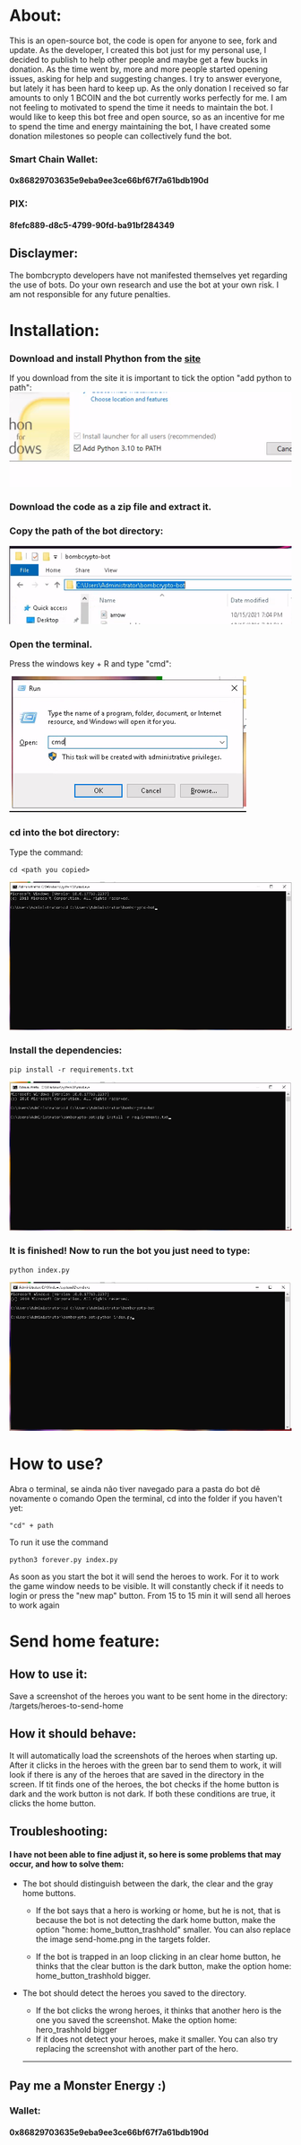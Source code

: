  
# About:
  This is an open-source bot, the code is open for anyone to see, fork and
update.
  As the developer, I created this bot just for my personal use, I decided to
publish to help other people and maybe get a few bucks in donation.  As the
time went by, more and more people started opening issues, asking for help and
suggesting changes.
  I try to answer everyone, but lately it has been hard to keep  up. As the
only donation I received so far amounts to only 1 BCOIN and the bot
currently works perfectly for me. I am not feeling to motivated to spend the
time it needs to maintain the bot. I would like to keep this bot free and open
source, so as an incentive for me to spend the time and energy maintaining the
bot, I have created some donation milestones so people can collectively fund
the bot.

### Smart Chain Wallet:
#### 0x86829703635e9eba9ee3ce66bf67f7a61bdb190d

### PIX:
#### 8fefc889-d8c5-4799-90fd-ba91bf284349

## Disclaymer:
  
  The bombcrypto developers have not manifested themselves yet regarding the
  use of bots. Do your own research and use the bot at your own risk. I am not
  responsible for any future penalties.


# Installation:
### Download and install Phython from the [site](https://www.python.org/downloads/)

If you download from the site it is important to tick the option "add python
to path":
![Check Add python to PATH](https://github.com/alanlucena/bombcrypto_linux/blob/master/readme-images/path.png)

### Download the code as a zip file and extract it.

### Copy the path of the bot directory:

![caminho](https://github.com/alanlucena/bombcrypto_linux/blob/master/readme-images/address.png)

### Open the terminal.

Press the windows key + R and type "cmd":

![launch terminal](https://github.com/alanlucena/bombcrypto_linux/blob/master/readme-images/cmd.png)

### cd into the bot directory:
Type the command:

```
cd <path you copied>
```

![cd](https://github.com/alanlucena/bombcrypto_linux/blob/master/readme-images/cd.png)

### Install the dependencies:

```
pip install -r requirements.txt
```

  
![pip](https://github.com/alanlucena/bombcrypto_linux/blob/master/readme-images/pip.png)

### It is finished! Now to run the bot you just need to type:

```
python index.py
```

![run](https://github.com/alanlucena/bombcrypto_linux/blob/master/readme-images/run.png)


# How to use?

Abra o terminal, se ainda não tiver navegado para a pasta do bot dê novamente o comando
Open the terminal, cd into the folder if you haven't yet:

```
"cd" + path
```

To run it use the command

```
python3 forever.py index.py
```

As soon as you start the bot it will send the heroes to work. For it to work the game window needs to be visible.
It will constantly check if it needs to login or press the "new map" button. 
From 15 to 15 min it will send all heroes to work again


# Send home feature:

## How to use it:
Save a screenshot of the heroes you want to be sent home in the directory: /targets/heroes-to-send-home


## How it should behave:
It will automatically  load the screenshots of the heroes when starting up.
After it clicks in the heroes with the green bar to send them to work, it will look if there is any of the heroes that are saved in the directory in the screen.
If tit finds one of the heroes, the bot checks if the home button is dark and the work button is not dark.
If both these conditions are true, it clicks the home button.

## Troubleshooting:
#### I have not been able to fine adjust it, so here is some problems that may occur, and how to solve them:

- The bot should distinguish between the dark, the clear and the gray home buttons.
  - If the bot says that a hero is working or home, but he is not, that is because the bot is not detecting the dark home button, make the option "home: home_button_trashhold" smaller. You can also replace the image send-home.png in the targets folder.

  - If the bot is trapped in an loop clicking in an clear home button, he thinks that the clear button is the dark button, make the option home: home_button_trashhold bigger.

- The bot should detect the heroes you saved to the directory.
  - If the bot clicks the wrong heroes, it thinks that another hero is the one you saved the screenshot. Make the option home: hero_trashhold bigger
  - If it does not detect your heroes, make it smaller. You can also try replacing the screenshot with another part of the hero.

  ----------------

## Pay me a Monster Energy :)

### Wallet:
#### 0x86829703635e9eba9ee3ce66bf67f7a61bdb190d

